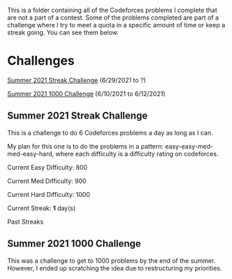 This is a folder containing all of the Codeforces problems I complete that are not a part of a contest. Some of the problems completed are part of a challenge where I try to meet a quota in a specific amount of time or keep a streak going. You can see them below.

# Challenges

[Summer 2021 Streak Challenge](#summer-2021-streak-challenge) (6/29/2021 to ?)

[Summer 2021 1000 Challenge](#summer-2021-1000-challenge) (6/10/2021 to 6/12/2021)


## Summer 2021 Streak Challenge
This is a challenge to do 6 Codeforces problems a day as long as I can. 

My plan for this one is to do the problems in a pattern: easy-easy-med-med-easy-hard, where each difficulty is a difficulty rating on codeforces.

Current Easy Difficulty: 800

Current Med Difficulty: 900

Current Hard Difficulty: 1000

Current Streak: **1** day(s)

Past Streaks

## Summer 2021 1000 Challenge
This was a challenge to get to 1000 problems by the end of the summer. However, I ended up scratching the idea due to restructuring my priorities. 
